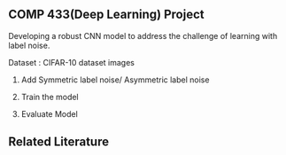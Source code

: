 ## COMP 433(Deep Learning) Project 
Developing a robust CNN model to address the challenge of learning with label noise.

Dataset : CIFAR-10 dataset images

1. Add Symmetric label noise/ Asymmetric label noise

2. Train the model 

3. Evaluate Model



Related Literature 
- 
